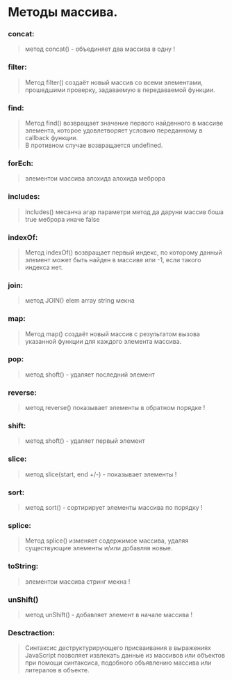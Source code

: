 
# Методы массива.

### concat:

> метод concat() - объединяет два массива в одну !

### filter:

> Метод filter() создаёт новый массив со всеми элементами, прошедшими проверку, задаваемую в передаваемой функции.

### find:

> Метод find() возвращает значение первого найденного в массиве элемента,
> которое удовлетворяет условию переданному в callback функции.  
> В противном случае возвращается undefined.

### forEch:

> элементои массива алохида алохида меброра

### includes:

> includes() месанча агар параметри метод да даруни массив боша true меброра иначе false

### indexOf:

> Метод indexOf() возвращает первый индекс, по которому данный элемент может быть найден в массиве
> или -1, если такого индекса нет.

### join:

> метод JOIN() elem array string мекна

### map:

> Метод map() создаёт новый массив с результатом вызова указанной функции для каждого элемента массива.

### pop:

> метод shoft() - удаляет последний элемент

### reverse:

> метод reverse() показывает элементы в обратном порядке !

### shift:

> метод shoft() - удаляет первый элемент

### slice:

> метод slice(start, end +/-) - показывает элементы !

### sort:

> метод sort() - сортирирует элементы массива по порядку !

### splice:

> Метод splice() изменяет содержимое массива, удаляя существующие элементы и/или добавляя новые.

### toString:

> элементои массива стринг мекна !

### unShift()

> метод unShift() - добавляет элемент в начале массива !

### Desctraction:

> Синтаксис деструктурирующего присваивания в выражениях JavaScript позволяет извлекать данные из массивов или объектов при помощи синтаксиса, подобного объявлению массива или литералов в объекте.
